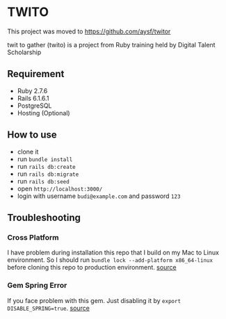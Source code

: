 # TWITO

This project was moved to https://github.com/aysf/twitor

twit to gather (twito) is a project from Ruby training held by Digital Talent Scholarship

## Requirement

- Ruby 2.7.6
- Rails 6.1.6.1
- PostgreSQL
- Hosting (Optional)

## How to use

- clone it
- run `bundle install`
- run `rails db:create`
- run `rails db:migrate`
- run `rails db:seed`
- open `http://localhost:3000/`
- login with username `budi@example.com` and password `123`

## Troubleshooting

### Cross Platform

I have problem during installation this repo that I build on my Mac to Linux environment. So I should run `bundle lock --add-platform x86_64-linux` before cloning this repo to production environment. [source](https://calvin.my/posts/add-platform-to-ruby-application)

### Gem Spring Error

If you face problem with this gem. Just disabling it by `export DISABLE_SPRING=true`. [source](https://til.hashrocket.com/posts/apfwqplcrk-disable-spring-in-rails-with-disablespring) 



